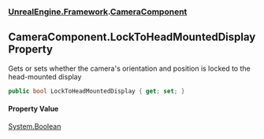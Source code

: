 ### [UnrealEngine.Framework](UnrealEngine_Framework.md 'UnrealEngine.Framework').[CameraComponent](CameraComponent.md 'UnrealEngine.Framework.CameraComponent')
## CameraComponent.LockToHeadMountedDisplay Property
Gets or sets whether the camera's orientation and position is locked to the head-mounted display  
```csharp
public bool LockToHeadMountedDisplay { get; set; }
```
#### Property Value
[System.Boolean](https://docs.microsoft.com/en-us/dotnet/api/System.Boolean 'System.Boolean')
